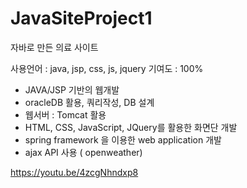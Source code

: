 # JavaSiteProject1
자바로 만든 의료 사이트


사용언어 : java, jsp, css, js, jquery
기여도 : 100%

- JAVA/JSP 기반의 웹개발
- oracleDB 활용, 쿼리작성, DB 설계
- 웹서버 : Tomcat 활용
- HTML, CSS, JavaScript, JQuery를 활용한 화면단 개발
- spring framework 을 이용한 web application 개발
- ajax API 사용 ( openweather)

https://youtu.be/4zcgNhndxp8
